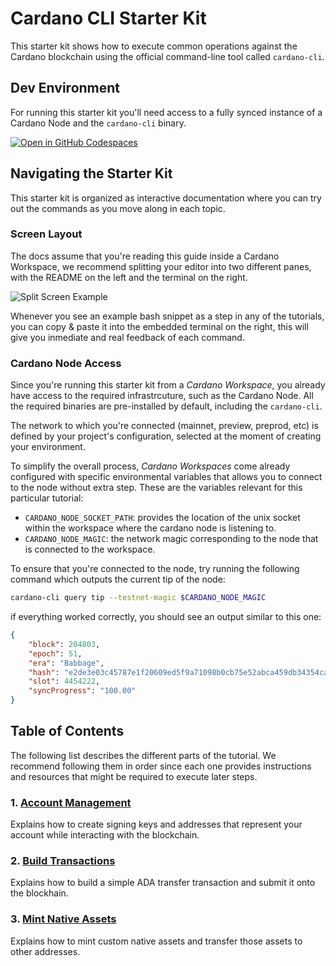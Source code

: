 # Cardano CLI Starter Kit

This starter kit shows how to execute common operations against the Cardano blockchain using the official command-line tool called `cardano-cli`.

## Dev Environment

For running this starter kit you'll need access to a fully synced instance of a Cardano Node and the `cardano-cli` binary.

[![Open in GitHub Codespaces](https://github.com/codespaces/badge.svg)](https://github.com/codespaces/new?hide_repo_select=true&ref=main&repo=833072658)


## Navigating the Starter Kit

This starter kit is organized as interactive documentation where you can try out the commands as you move along in each topic.

### Screen Layout

The docs assume that you're reading this guide inside a Cardano Workspace, we recommend splitting your editor into two different panes, with the README on the left and the terminal on the right.

![Split Screen Example](imgs/screenshot1.png)

Whenever you see an example bash snippet as a step in any of the tutorials, you can copy & paste it into the embedded terminal on the right, this will give you inmediate and real feedback of each command.

### Cardano Node Access

Since you're running this starter kit from a _Cardano Workspace_, you already have access to the required infrastrcuture, such as the Cardano Node. All the required binaries are pre-installed by default, including the `cardano-cli`.

The network to which you're connected (mainnet, preview, preprod, etc) is defined by your project's configuration, selected at the moment of creating your environment.

To simplify the overall process, _Cardano Workspaces_ come already configured with specific environmental variables that allows you to connect to the node without extra step. These are the variables relevant for this particular tutorial:

- `CARDANO_NODE_SOCKET_PATH`: provides the location of the unix socket within the workspace where the cardano node is listening to.
- `CARDANO_NODE_MAGIC`: the network magic corresponding to the node that is connected to the workspace.

To ensure that you're connected to the node, try running the following command which outputs the current tip of the node:

```sh
cardano-cli query tip --testnet-magic $CARDANO_NODE_MAGIC
```

if everything worked correctly, you should see an output similar to this one:

```json
{
    "block": 204803,
    "epoch": 51,
    "era": "Babbage",
    "hash": "e2de3e03c45787e1f20609ed5f9a71098b0cb75e52abca459db34354cab29423",
    "slot": 4454222,
    "syncProgress": "100.00"
}
```

## Table of Contents

The following list describes the different parts of the tutorial. We recommend following them in order since each one provides instructions and resources that might be required to execute later steps.

### 1. [Account Management](./01-account-management.md)

Explains how to create signing keys and addresses that represent your account while interacting with the blockchain.

### 2. [Build Transactions](./02-build-transactions.md)

Explains how to build a simple ADA transfer transaction and submit it onto the blockhain.

### 3. [Mint Native Assets](./01-mint-native-assets.md)

Explains how to mint custom native assets and transfer those assets to other addresses.
